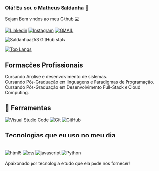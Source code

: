 ### Olá! Eu sou o Matheus Saldanha 🙂
Sejam Bem vindos ao meu Github 💻

[![Linkedin](https://img.shields.io/badge/LinkedIn-0077B5?style=for-the-badge&logo=linkedin&logoColor=white)](https://www.linkedin.com/in/matheus-saldanhadev/)
[![Instagram](https://img.shields.io/badge/Instagram-E4405F?style=for-the-badge&logo=instagram&logoColor=white)](https://www.instagram.com/saldanhamssl/)
[![GMAIL](https://img.shields.io/badge/Gmail-D14836?style=for-the-badge&logo=gmail&logoColor=white)](matheussl.tecnologia@gmail.com)

![Saldanhaa253 GitHub stats](https://github-readme-stats.vercel.app/api?username=Saldanhaa253&show_icons=true&theme=highcontrast)

[![Top Langs](https://github-readme-stats.vercel.app/api/top-langs/?username=Saldanhaa253)](https://github.com/anuraghazra/github-readme-stats)

## Formações Profissionais

Cursando Analise e desenvolvimento de sistemas. <br/>
Cursando Pós-Graduação em linguagens e Paradigmas de Programação. <br/>
Cursando Pós-Graduação em Desenvolvimento Full-Stack e Cloud Computing. <br/>

## 🧰 Ferramentas
![Visual Studio Code](https://img.shields.io/badge/-VSCode-007ACC?style=for-the-badge&logo=visual-studio-code&logoColor=white)
![Git](https://img.shields.io/badge/-Git-F05032?style=for-the-badge&logo=git&logoColor=white)
![GitHub](https://img.shields.io/badge/-GitHub-181717?style=for-the-badge&logo=github&logoColor=white)

## Tecnologias que eu uso no meu dia
<div style="diisplay: inline_block"><br/>
    <img align="center" alt="html5" src="https://img.shields.io/badge/HTML5-E34F26?style=for-the-badge&logo=html5&logoColor=white"/>
    <img align="center" alt="css" src="https://img.shields.io/badge/CSS3-1572B6?style=for-the-badge&logo=css3&logoColor=white"/>
    <img align="center" alt="javascript" src="https://img.shields.io/badge/JavaScript-323330?style=for-the-badge&logo=javascript&logoColor=F7DF1E"/>
    <img align="center" alt="Python" src="https://img.shields.io/badge/Python-14354C?style=for-the-badge&logo=python&logoColor=white"/> 
</div><br/>
Apaixonado por tecnologia e tudo que ela pode nos fornecer!
